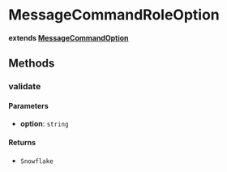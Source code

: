 # MessageCommandRoleOption

<Badge type="tip" text="class" vertical="middle" />

#### extends [MessageCommandOption](./MessageCommandOption.md)

## Methods

### **validate** <Badge type="tip" text="override" vertical="middle" />

#### Parameters

-   **option**: `string`

#### Returns

-   `Snowflake`
